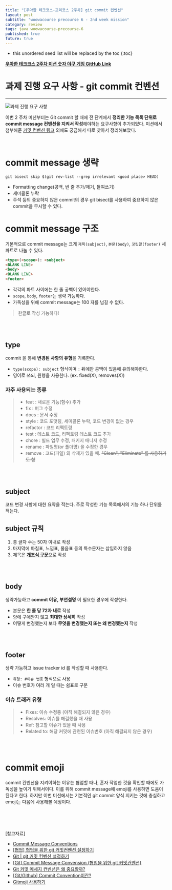 ```yaml
---
title: "[우아한 테크코스-프리코스 2주차] git commit 컨벤션"
layout: post
subtitle: "woowacourse precourse 6 - 2nd week mission"
category: review
tags: java woowacourse-precourse-6
published: true
future: true
---
```


<!--more-->

* this unordered seed list will be replaced by the toc
{:toc}



**[우아한 테크코스 2주차 미션 숫자 야구 게임 GitHub Link](https://github.com/woowacourse-precourse/java-racingcar-6)**

# 과제 진행 요구 사항 - git commit 컨벤션
***
![과제 진행 요구 사항](https://github.com/hYe807n/hYe807n.github.io/assets/79916066/6fc8438a-d953-4be7-beb4-a472348ee9cf)

이번 2 주차 미션부터는 Git commit 할 때에 전 단계에서 **정리한 기능 목록 단위로 commit message 컨벤션을 지켜서 작성**해야하는 요구사항이 추가되었다. 미션에서 첨부해준 [커밋 컨벤션 링크](https://gist.github.com/stephenparish/9941e89d80e2bc58a153) 외에도 궁금해서 따로 찾아서 정리해보았다.

<br/>

# commit message 생략
`git bisect skip $(git rev-list --grep irrelevant <good place> HEAD)`

* Formatting change(공백, 빈 줄 추가/제거, 들여쓰기)
* 세미콜론 누락
* 주석
등의 중요하지 않은 commit의 경우 git bisect를 사용하여 중요하지 않은 commit을 무시할 수 있다.

# commit message 구조

기본적으로 commit message는 크게 `제목(subject)`, `본문(body)`, `꼬릿말(footer)` 세 파트로 나눌 수 있다.

```html
<type>(<scope>): <subject>
<BLANK LINE>
<body>
<BLANK LINE>
<footer>
```

* 각각의 파트 사이에는 한 줄 공백이 있어야한다.
* `scope`, `body`, `footer`는 생략 가능하다.
* 가독성을 위해 commit message는 100 자를 넘길 수 없다.
>  
> 한글로 작성 가능하다!
>

<br/>
<br/>

## type
commit 을 통해 **변경된 사항의 유형**을 기록한다.

* `type(scope): subject` 형식이며 `:` 뒤에만 공백이 있음에 유의해야한다. 
* 영어로 쓰되, 원형을 사용한다. (ex. fixed(X), removes(X))

### 자주 사용되는 종류


> * feat : 새로운 기능(함수) 추가
> * fix : 버그 수정
> * docs : 문서 수정
> * style : 코드 포맷팅, 세미콜론 누락, 코드 변경이 없는 경우
> * refactor : 코드 리펙토링
> * test : 테스트 코드, 리펙토링 테스트 코드 추가
> * chore : 빌드 업무 수정, 패키지 매니저 수정
> * rename : 파일명(or 폴더명) 을 수정한 경우
> * remove : 코드(파일) 의 삭제가 있을 때. ~~"Clean", "Eliminate" 를 사용하기도 함~~

<br/>
<br/>

## subject
코드 변경 사항에 대한 요약을 적는다. 주로 작성한 기능 목록에서의 기능 하나 단위를 적는다.

## subject 규칙
1. 총 글자 수는 50자 이내로 작성
2. 마지막에 마침표, 느낌표, 물음표 등의 특수문자는 삽입하지 않음
3. 제목은 <U>**개조식 구문**</U>으로 작성

<br/>
<br/>

## body
생략가능하고 **commit 이유, 부연설명** 이 필요한 경우에 작성한다.

* 본문은 **한 줄 당 72자 내로** 작성
* 양에 구애받지 않고 **최대한 상세히** 작성
* 어떻게 변경했는지 보다 **무엇을 변경했는지 또는 왜 변경했는지** 작성

<br/>
<br/>

## footer
생략 가능하고 issue tracker id 를 작성할 때 사용한다. 

* `유형: #이슈 번호` 형식으로 사용
* 이슈 번호가 여러 개 일 때는 쉼표로 구분

### 이슈 트래커 유형
> * Fixes: 이슈 수정중 (아직 해결되지 않은 경우)
> * Resolves: 이슈를 해결했을 때 사용
> * Ref: 참고할 이슈가 있을 때 사용
> * Related to: 해당 커밋에 관련된 이슈번호 (아직 해결되지 않은 경우)

<br/>
<br/>

# commit emoji
commit 컨벤션을 지켜야하는 이유는 협업할 때나, 혼자 작업한 것을 확인할 때에도 가독성을 높이기 위해서이다. 이를 위해 commit message에 emoji를 사용하면 도움이 된다고 한다. 하지만 이번 미션에서는 기본적인 git commit 양식 지키는 것에 충실하고 emoji는 다음에 사용해볼 예정이다.





<br/>
<br/>
<br/>

[참고자료]<br/>
* [Commit Message Conventions](https://gist.github.com/stephenparish/9941e89d80e2bc58a153)
* [[협업] 협업을 위한 git 커밋컨벤션 설정하기](https://overcome-the-limits.tistory.com/entry/%ED%98%91%EC%97%85-%ED%98%91%EC%97%85%EC%9D%84-%EC%9C%84%ED%95%9C-%EA%B8%B0%EB%B3%B8%EC%A0%81%EC%9D%B8-git-%EC%BB%A4%EB%B0%8B%EC%BB%A8%EB%B2%A4%EC%85%98-%EC%84%A4%EC%A0%95%ED%95%98%EA%B8%B0)
* [Git | git 커밋 컨벤션 설정하기](https://velog.io/@shin6403/Git-git-%EC%BB%A4%EB%B0%8B-%EC%BB%A8%EB%B2%A4%EC%85%98-%EC%84%A4%EC%A0%95%ED%95%98%EA%B8%B0)
* [[Git] Commit Message Convension (협업을 위한 git 커밋컨벤션)](https://velog.io/@msung99/Git-Commit-Message-Convension)
* [Git 커밋 메세지 컨벤션은 왜 중요할까?](https://yozm.wishket.com/magazine/detail/1974/)
* [[Git/Github] Commit Convention이란?](https://kdjun97.github.io/git-github/commit-convention/)
* [Gitmoji 사용하기](https://treasurebear.tistory.com/70)